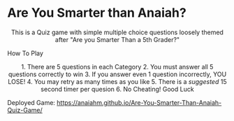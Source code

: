 # Are You Smarter than Anaiah?
<p align="center"> 
This is a Quiz game with simple multiple choice questions loosely themed after "Are you Smarter Than a 5th Grader?"
</p>
<h align="center">
How To Play 
</h>
<p align="center"> 
 1. There are 5 questions in each Category
 2. You must answer all 5 questions correctly to win
 3. If you answer even 1 question incorrectly, YOU LOSE!
 4. You may retry as many times as you like
 5. There is a <i>suggested</i> 15 second timer per quesion
 6. No Cheating! Good Luck 
</p>

Deployed Game: https://anaiahm.github.io/Are-You-Smarter-Than-Anaiah-Quiz-Game/